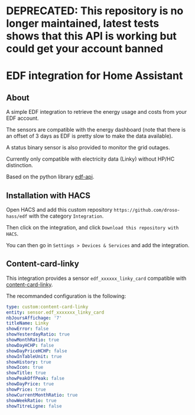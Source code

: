 # DEPRECATED: This repository is no longer maintained, latest tests shows that this API is working but could get your account banned

# EDF integration for Home Assistant

## About

A simple EDF integration to retrieve the energy usage and costs from your EDF account.

The sensors are compatible with the energy dashboard (note that there is an offset of 3 days as EDF is pretty slow to make the data available).

A status binary sensor is also provided to monitor the grid outages.

Currently only compatible with electricity data (Linky) without HP/HC distinction.

Based on the python library [edf-api](https://github.com/droso-hass/edf-api).


## Installation with HACS

Open HACS and add this custom repository `https://github.com/droso-hass/edf` with the category `Integration`.

Then click on the integration, and click `Download this repository with HACS`.

You can then go in `Settings > Devices & Services` and add the integration.



## Content-card-linky

This integration provides a sensor `edf_xxxxxx_linky_card` compatible with  [content-card-linky](https://github.com/saniho/content-card-linky).

The recommanded configuration is the following:

```yaml
type: custom:content-card-linky
entity: sensor.edf_xxxxxxx_linky_card
nbJoursAffichage: '7'
titleName: Linky
showError: false
showYesterdayRatio: true
showMonthRatio: true
showDayHCHP: false
showDayPriceHCHP: false
showInTableUnit: true
showHistory: true
showIcon: true
showTitle: true
showPeakOffPeak: false
showDayPrice: true
showPrice: true
showCurrentMonthRatio: true
showWeekRatio: true
showTitreLigne: false
```
